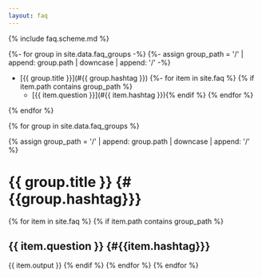 ```yaml
---
layout: faq
---
```

{% include faq.scheme.md %}

{%- for group in site.data.faq_groups -%} {%- assign group_path = '/' | append: group.path | downcase | append: '/' -%}

- [{{ group.title }}](#{{ group.hashtag }})
  {%- for item in site.faq %} {% if item.path contains group_path %}
    - [{{ item.question }}](#{{ item.hashtag }}){% endif %} {% endfor %}

{% endfor %}

{% for group in site.data.faq_groups %}

{% assign group_path = '/' | append: group.path | downcase | append: '/' %}

# {{ group.title }} {#{{group.hashtag}}}

{% for item in site.faq %} {% if item.path contains group_path %}

## {{ item.question }} {#{{item.hashtag}}}

{{ item.output }} {% endif %} {% endfor %} {% endfor %}